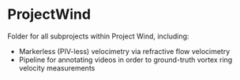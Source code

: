 # ProjectWind

Folder for all subprojects within Project Wind, including:


- Markerless (PIV-less) velocimetry via refractive flow velocimetry
- Pipeline for annotating videos in order to ground-truth vortex ring velocity measurements